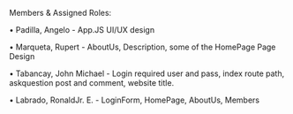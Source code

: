 
Members & Assigned Roles:

 • Padilla, Angelo - App.JS UI/UX design 
 
 • Marqueta, Rupert - AboutUs, Description, some of the HomePage Page Design 
 
 • Tabancay, John Michael - Login required user and pass, index route path, askquestion post and comment, website title.
 
 • Labrado, RonaldJr. E. - LoginForm, HomePage, AboutUs, Members
